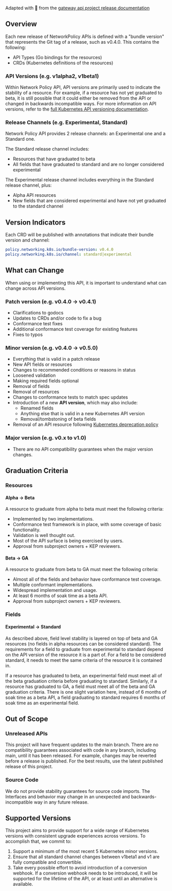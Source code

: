 Adapted with :blue_heart: from the [gateway api project release documentation](https://gateway-api.sigs.k8s.io/)

## Overview

Each new release of NetworkPolicy APIs is defined with a "bundle version" that
represents the Git tag of a release, such as v0.4.0. This contains the
following:

* API Types (Go bindings for the resources)
* CRDs (Kubernetes definitions of the resources)

### API Versions (e.g. v1alpha2, v1beta1)

Within Network Policy API, API versions are primarily used to indicate the stability of a resource. For example, if a resource has not yet graduated to beta, it is still possible that it could either be removed from the API or changed in
backwards incompatible ways. For more information on API versions, refer to the
[full Kubernetes API versioning
documentation](https://kubernetes.io/docs/reference/using-api/#api-versioning).

### Release Channels (e.g. Experimental, Standard)

Network Policy API provides 2 release channels: an Experimental one and a Standard one.

The Standard release channel includes:

* Resources that have graduated to beta
* All fields that have graduated to standard and are no longer considered
  experimental

The Experimental release channel includes everything in the Standard release
channel, plus:

* Alpha API resources
* New fields that are considered experimental and have not yet graduated to the
  standard channel

## Version Indicators

Each CRD will be published with annotations that indicate their bundle version
and channel:

```yaml
policy.networking.k8s.io/bundle-version: v0.4.0
policy.networking.k8s.io/channel: standard|experimental
```

## What can Change

When using or implementing this API, it is important to understand what can
change across API versions.

### Patch version (e.g. v0.4.0 -> v0.4.1)

* Clarifications to godocs
* Updates to CRDs and/or code to fix a bug
* Conformance test fixes
* Additional conformance test coverage for existing features
* Fixes to typos

### Minor version (e.g. v0.4.0 -> v0.5.0)

* Everything that is valid in a patch release
* New API fields or resources
* Changes to recommended conditions or reasons in status
* Loosened validation
* Making required fields optional
* Removal of fields
* Removal of resources
* Changes to conformance tests to match spec updates
* Introduction of a new **API version**, which may also include:
  * Renamed fields
  * Anything else that is valid in a new Kubernetes API version
  * Removal/tombstoning of beta fields
* Removal of an API resource following [Kubernetes deprecation
  policy](https://kubernetes.io/docs/reference/using-api/deprecation-policy/)

### Major version (e.g. v0.x to v1.0)

* There are no API compatibility guarantees when the major version changes.

## Graduation Criteria

### Resources

#### Alpha -> Beta
A resource to graduate from alpha to beta must meet the following criteria:

* Implemented by two implementations.
* Conformance test framework is in place, with some coverage of basic
  functionality.
* Validation is well thought out.
* Most of the API surface is being exercised by users.
* Approval from subproject owners + KEP reviewers.

#### Beta -> GA

A resource to graduate from beta to GA must meet the following criteria:

* Almost all of the fields and behavior have conformance test coverage.
* Multiple conformant implementations.
* Widespread implementation and usage.
* At least 6 months of soak time as a beta API.
* Approval from subproject owners + KEP reviewers.

### Fields

#### Experimental -> Standard

As described above, field level stability is layered on top of beta and GA
resources (no fields in alpha resources can be considered standard). The
requirements for a field to graduate from experimental to standard depend on the
API version of the resource it is a part of. For a field to be considered
standard, it needs to meet the same criteria of the resource it is contained in.

If a resource has graduated to beta, an experimental field must meet all of the
beta graduation criteria before graduating to standard. Similarly, if a resource
has graduated to GA, a field must meet all of the beta and GA graduation
criteria. There is one slight variation here, instead of 6 months of soak time
as a beta API, a field graduating to standard requires 6 months of soak time as an
experimental field.

## Out of Scope

### Unreleased APIs

This project will have frequent updates to the main branch. There are no
compatibility guarantees associated with code in any branch, including main,
until it has been released. For example, changes may be reverted before a
release is published. For the best results, use the latest published release of
this project.

### Source Code

We do not provide stability guarantees for source code imports. The Interfaces
and behavior may change in an unexpected and backwards-incompatible way in any
future release.

## Supported Versions

This project aims to provide support for a wide range of Kubernetes versions with
consistent upgrade experiences across versions. To accomplish that, we commit to:

1. Support a minimum of the most recent 5 Kubernetes minor versions.
2. Ensure that all standard channel changes between v1beta1 and v1 are fully
   compatible and convertible.
3. Take every possible effort to avoid introduction of a conversion webhook. If
   a conversion webhook needs to be introduced, it will be supported for the
   lifetime of the API, or at least until an alternative is available.
